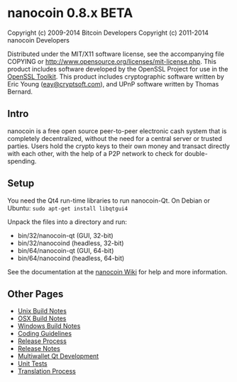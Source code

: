 nanocoin 0.8.x BETA
====================

Copyright (c) 2009-2014 Bitcoin Developers
Copyright (c) 2011-2014 nanocoin Developers

Distributed under the MIT/X11 software license, see the accompanying
file COPYING or http://www.opensource.org/licenses/mit-license.php.
This product includes software developed by the OpenSSL Project for use in the [OpenSSL Toolkit](http://www.openssl.org/). This product includes
cryptographic software written by Eric Young ([eay@cryptsoft.com](mailto:eay@cryptsoft.com)), and UPnP software written by Thomas Bernard.


Intro
---------------------
nanocoin is a free open source peer-to-peer electronic cash system that is
completely decentralized, without the need for a central server or trusted
parties.  Users hold the crypto keys to their own money and transact directly
with each other, with the help of a P2P network to check for double-spending.


Setup
---------------------
You need the Qt4 run-time libraries to run nanocoin-Qt. On Debian or Ubuntu:
	`sudo apt-get install libqtgui4`

Unpack the files into a directory and run:

- bin/32/nanocoin-qt (GUI, 32-bit)
- bin/32/nanocoind (headless, 32-bit)
- bin/64/nanocoin-qt (GUI, 64-bit)
- bin/64/nanocoind (headless, 64-bit)

See the documentation at the [nanocoin Wiki](http://nanocoin.info)
for help and more information.


Other Pages
---------------------
- [Unix Build Notes](build-unix.md)
- [OSX Build Notes](build-osx.md)
- [Windows Build Notes](build-msw.md)
- [Coding Guidelines](coding.md)
- [Release Process](release-process.md)
- [Release Notes](release-notes.md)
- [Multiwallet Qt Development](multiwallet-qt.md)
- [Unit Tests](unit-tests.md)
- [Translation Process](translation_process.md)
